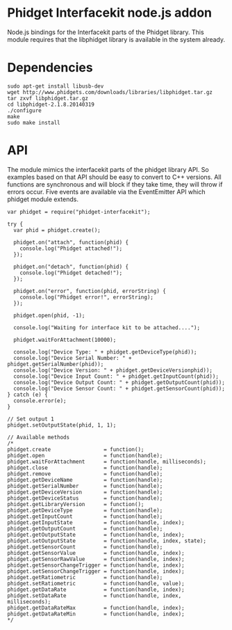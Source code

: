 Phidget Interfacekit node.js addon
==================================
Node.js bindings for the Interfacekit parts of the Phidget library.
This module requires that the libphidget library is available in the system already.

# Dependencies
```
sudo apt-get install libusb-dev
wget http://www.phidgets.com/downloads/libraries/libphidget.tar.gz
tar zxvf libphidget.tar.gz
cd libphidget-2.1.8.20140319
./configure
make
sudo make install
```

# API
The module mimics the interfacekit parts of the phidget library API. So examples based on that API should be easy to convert to C++ versions.
All functions are synchronous and will block if they take time, they will throw if errors occur. Five events are available via the EventEmitter API which phidget module extends.

```
var phidget = require("phidget-interfacekit");

try {
  var phid = phidget.create();

  phidget.on("attach", function(phid) {
    console.log("Phidget attached!");
  });

  phidget.on("detach", function(phid) {
    console.log("Phidget detached!");
  });

  phidget.on("error", function(phid, errorString) {
    console.log("Phidget error!", errorString);
  });

  phidget.open(phid, -1);

  console.log("Waiting for interface kit to be attached....");

  phidget.waitForAttachment(10000);

  console.log("Device Type: " + phidget.getDeviceType(phid));
  console.log("Device Serial Number: " + phidget.getSerialNumber(phid));
  console.log("Device Version: " + phidget.getDeviceVersionphid));
  console.log("Device Input Count: " + phidget.getInputCount(phid));
  console.log("Device Output Count: " + phidget.getOutputCount(phid));
  console.log("Device Sensor Count: " + phidget.getSensorCount(phid));
} catch (e) {
  console.error(e);
}

// Set output 1
phidget.setOutputState(phid, 1, 1);

// Available methods
/*
phidget.create                 = function();
phidget.open                   = function(handle);
phidget.waitForAttachment      = function(handle, milliseconds);
phidget.close                  = function(handle);
phidget.remove                 = function(handle);
phidget.getDeviceName          = function(handle);
phidget.getSerialNumber        = function(handle);
phidget.getDeviceVersion       = function(handle);
phidget.getDeviceStatus        = function(handle);
phidget.getLibraryVersion      = function();
phidget.getDeviceType          = function(handle);
phidget.getInputCount          = function(handle);
phidget.getInputState          = function(handle, index);
phidget.getOutputCount         = function(handle);
phidget.getOutputState         = function(handle, index);
phidget.setOutputState         = function(handle, index, state);
phidget.getSensorCount         = function(handle);
phidget.getSensorValue         = function(handle, index);
phidget.getSensorRawValue      = function(handle, index);
phidget.getSensorChangeTrigger = function(handle, index);
phidget.setSensorChangeTrigger = function(handle, index);
phidget.getRatiometric         = function(handle);
phidget.setRatiometric         = function(handle, value);
phidget.getDataRate            = function(handle, index);
phidget.setDataRate            = function(handle, index, milliseconds);
phidget.getDataRateMax         = function(handle, index);
phidget.getDataRateMin         = function(handle, index);
*/

```
